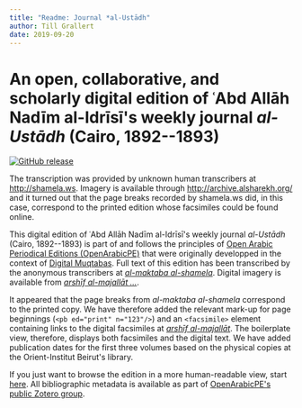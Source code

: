 ```yaml
---
title: "Readme: Journal *al-Ustādh"
author: Till Grallert
date: 2019-09-20
---
```


# An open, collaborative, and scholarly digital edition of ʿAbd Allāh Nadīm al-Idrīsī's weekly journal *al-Ustādh* (Cairo, 1892--1893)

[![GitHub release](https://img.shields.io/github/release/openarabicpe/journal_al-ustadh.svg)](https://github.com/openarabicpe/journal_al-ustadh/releases)
<!-- [![DOI](https://zenodo.org/badge/52619834.svg)](https://zenodo.org/badge/latestdoi/52619834) -->

The transcription was provided by unknown human transcribers at <http://shamela.ws>. Imagery is available through <http://archive.alsharekh.org/> and it turned out that the page breaks recorded by shamela.ws did, in this case, correspond to the printed edition whose facsimiles could be found online.

This digital edition of ʿAbd Allāh Nadīm al-Idrīsī's weekly journal *al-Ustādh* (Cairo, 1892--1893) is part of and follows the principles of [Open Arabic Periodical Editions (OpenArabicPE)](https://openarabicpe.github.io) that were originally developped in the context of [Digital Muqtabas](https://github.com/tillgrallert/digital-muqtabas). Full text of this edition has been transcribed by the anonymous transcribers at [*al-maktaba al-shamela*](http://shamela.ws/index.php/book/35118). Digital imagery is available from [*arshīf al-majallāt ...*](http://archive.alsharekh.org/newmagazineYears.aspx?MID=106).

It appeared that the page breaks from *al-maktaba al-shamela* correspond to the printed copy. We have therefore added the relevant mark-up for page beginnings (`<pb ed="print" n="123"/>`) and an `<facsimile>` element containing links to the digital facsimiles at [*arshīf al-majallāt*](http://archive.alsharekh.org/). The boilerplate view, therefore, displays both facsimiles and the digital text. We have added publication dates for the first three volumes based on the physical copies at the Orient-Institut Beirut's library.

If you just want to browse the edition in a more human-readable view, start [here](https://openarabicpe.github.io/journal_al-ustadh/tei/oclc_1036721166-i_1.TEIP5.xml). All bibliographic metadata is available as part of [OpenArabicPE's public Zotero group](https://www.zotero.org/groups/904125/openarabicpe/items/).